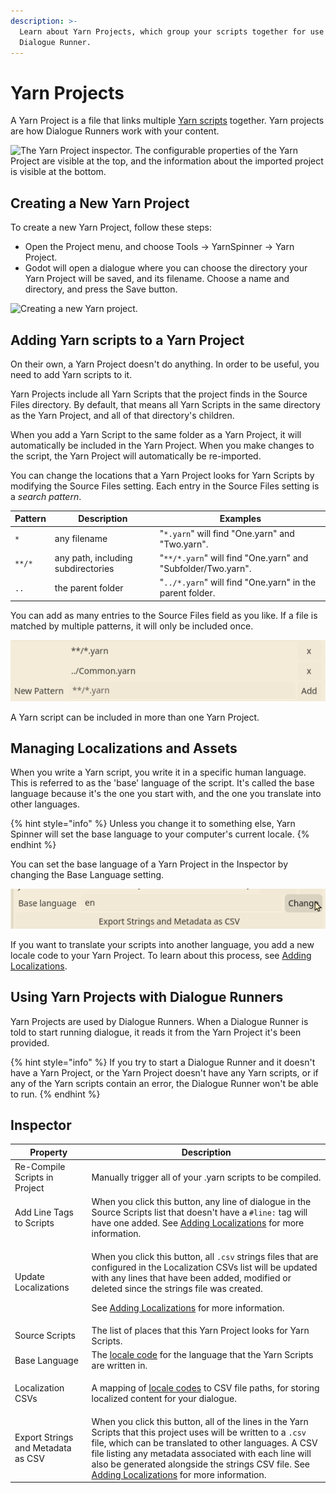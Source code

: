 ```yaml
---
description: >-
  Learn about Yarn Projects, which group your scripts together for use in a
  Dialogue Runner.
---
```


# Yarn Projects

A Yarn Project is a file that links multiple [Yarn scripts](yarn-scripts.md) together. Yarn projects are how Dialogue Runners work with your content.


![The Yarn Project inspector. The configurable properties of the Yarn Project are visible at the top, and the information about the imported project is visible at the bottom.](../../.gitbook/assets/YarnSpinnerGodot-YarnProject-Inspector.png)

## Creating a New Yarn Project

To create a new Yarn Project, follow these steps:

* Open the Project menu, and choose Tools ->  YarnSpinner -> Yarn Project.
* Godot will open a dialogue where you can choose the directory your Yarn Project will be saved, and its filename. Choose a name and directory, and press the Save button.

![Creating a new Yarn project.](../../.gitbook/assets/YarnSpinnerGodot-Create-YarnProject.png)

## Adding Yarn scripts to a Yarn Project

On their own, a Yarn Project doesn't do anything. In order to be useful, you need to add Yarn scripts to it.

Yarn Projects include all Yarn Scripts that the project finds in the Source Files directory. By default, that means all Yarn Scripts in the same directory as the Yarn Project, and all of that directory's children.

When you add a Yarn Script to the same folder as a Yarn Project, it will automatically be included in the Yarn Project. When you make changes to the script, the Yarn Project will automatically be re-imported.

You can change the locations that a Yarn Project looks for Yarn Scripts by modifying the Source Files setting. Each entry in the Source Files setting is a _search pattern_.

|Pattern|Description|Examples|
|---|---|---|
|`*`| any filename| "`*.yarn`" will find "One.yarn" and "Two.yarn".|
|`**/*`| any path, including subdirectories| "`**/*.yarn`" will find "One.yarn" and "Subfolder/Two.yarn".|
|`..`| the parent folder| "`../*.yarn`" will find "One.yarn" in the parent folder.|

You can add as many entries to the Source Files field as you like. If a file is matched by multiple patterns, it will only be included once.

![An example of a custom Source Files setting. In this example, the Yarn Project will use all `.yarn` files in the same folder and its sub-folders, as well as the file `Common.yarn` in the folder above it.](../../../.gitbook/assets/YarnSpinner-Godot-source-scripts-patterns.png)

A Yarn script can be included in more than one Yarn Project.

## Managing Localizations and Assets

When you write a Yarn script, you write it in a specific human language. This is referred to as the 'base' language of the script. It's called the base language because it's the one you start with, and the one you translate into other languages. 

{% hint style="info" %}
Unless you change it to something else, Yarn Spinner will set the base language to your computer's current locale.
{% endhint %}

You can set the base language of a Yarn Project in the Inspector by changing the Base Language setting.

![Updating the base language of a Yarn Project](../../../.gitbook/assets/YarnSpinner-Godot-yarnproject-base-language.png)

If you want to translate your scripts into another language, you add a new locale code to your Yarn Project. To learn about this process, see [Adding Localizations](../localization/).

## Using Yarn Projects with Dialogue Runners

Yarn Projects are used by Dialogue Runners. When a Dialogue Runner is told to start running dialogue, it reads it from the Yarn Project it's been provided.

{% hint style="info" %}
If you try to start a Dialogue Runner and it doesn't have a Yarn Project, or the Yarn Project doesn't have any Yarn scripts, or if any of the Yarn scripts contain an error, the Dialogue Runner won't be able to run. 
{% endhint %}

## Inspector

|Property|Description|
|---|---|
|Re-Compile Scripts in Project|Manually trigger all of your .yarn scripts to be compiled.|
|Add Line Tags to Scripts|When you click this button, any line of dialogue in the Source Scripts list that doesn't have a `#line:` tag will have one added. See [Adding Localizations](../localization/README.md) for more information.|
|Update Localizations|<p>When you click this button, all `.csv` strings files that are configured in the Localization CSVs list will be updated with any lines that have been added, modified or deleted since the strings file was created.</p><p>See [Adding Localizations](../localization/) for more information.</p>|
|Source Scripts|The list of places that this Yarn Project looks for Yarn Scripts.|
|Base Language|The [locale code](https://docs.godotengine.org/en/stable/tutorials/i18n/locales.html) for the language that the Yarn Scripts are written in.|
|Localization CSVs|<p>A mapping of [locale codes](https://docs.godotengine.org/en/stable/tutorials/i18n/locales.html) to CSV file paths, for storing localized content for your dialogue.</p>|
|Export Strings and Metadata as CSV|When you click this button, all of the lines in the Yarn Scripts that this project uses will be written to a `.csv` file, which can be translated to other languages. A CSV file listing any metadata associated with each line will also be generated alongside the strings CSV file. See [Adding Localizations](../localization/) for more information.|


